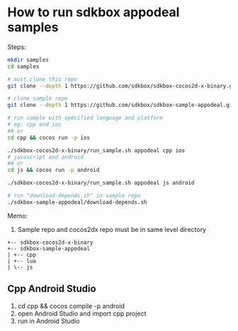 
# How to run sdkbox appodeal samples

Steps:

~~~bash
mkdir samples
cd samples

# must clone this repo
git clone --depth 1 https://github.com/sdkbox/sdkbox-cocos2d-x-binary.git

# clone sample repo
git clone --depth 1 https://github.com/sdkbox/sdkbox-sample-appodeal.git

# run sample with specified language and platform
# eg: cpp and ios
## or
cd cpp && cocos run -p ios

./sdkbox-cocos2d-x-binary/run_sample.sh appodeal cpp ios
# javascript and android
## or
cd js && cocos run -p android

./sdkbox-cocos2d-x-binary/run_sample.sh appodeal js android

# run "download-depends.sh" in sample repo
./sdkbox-sample-appodeal/download-depends.sh

~~~

Memo:

1.  Sample repo and cocos2dx repo must be in same level directory

~~~
+-- sdkbox-cocos2d-x-binary
+-- sdkbox-sample-appodeal
| +-- cpp
| +-- lua
| \-- js
~~~



## Cpp Android Studio



1. cd cpp && cocos compile -p android
2. open Android Studio and import cpp project
3. run in Android Studio


